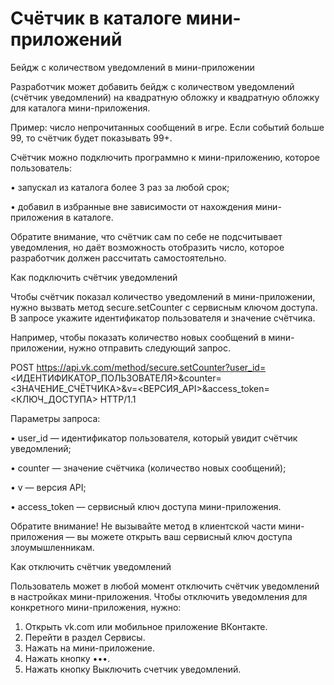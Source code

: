 # Счётчик в каталоге мини-приложений

Бейдж с количеством уведомлений в мини-приложении

Разработчик может добавить бейдж с количеством уведомлений (счётчик уведомлений) на квадратную обложку и квадратную обложку для каталога мини-приложения.

Пример: число непрочитанных сообщений в игре. Если событий больше 99, то счётчик будет показывать 99+.

Счётчик можно подключить программно к мини-приложению, которое пользователь:

• запускал из каталога более 3 раз за любой срок;

• добавил в избранные вне зависимости от нахождения мини-приложения в каталоге.

Обратите внимание, что счётчик сам по себе не подсчитывает уведомления, но даёт возможность отобразить число, которое разработчик должен рассчитать самостоятельно.

Как подключить счётчик уведомлений

Чтобы счётчик показал количество уведомлений в мини-приложении, нужно вызвать метод secure.setCounter с сервисным ключом доступа. В запросе укажите идентификатор пользователя и значение счётчика.

Например, чтобы показать количество новых сообщений в мини-приложении, нужно отправить следующий запрос.

POST https://api.vk.com/method/secure.setCounter?user_id=<ИДЕНТИФИКАТОР_ПОЛЬЗОВАТЕЛЯ>&counter=<ЗНАЧЕНИЕ_СЧЁТЧИКА>&v=<ВЕРСИЯ_API>&access_token=<КЛЮЧ_ДОСТУПА> HTTP/1.1

Параметры запроса:

• user_id — идентификатор пользователя, который увидит счётчик уведомлений;

• counter — значение счётчика (количество новых сообщений);

• v — версия API;

• access_token — сервисный ключ доступа мини-приложения.

Обратите внимание! Не вызывайте метод в клиентской части мини-приложения — вы можете открыть ваш сервисный ключ доступа злоумышленникам.

Как отключить счётчик уведомлений

Пользователь может в любой момент отключить счётчик уведомлений в настройках мини-приложения. Чтобы отключить уведомления для конкретного мини-приложения, нужно:

1. Открыть vk.com или мобильное приложение ВКонтакте.
2. Перейти в раздел Сервисы.
3. Нажать на мини-приложение.
4. Нажать кнопку •••.
5. Нажать кнопку Выключить счетчик уведомлений.